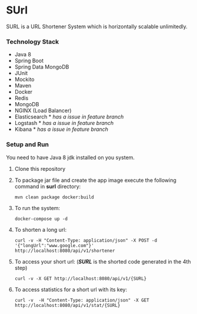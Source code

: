 # SUrl
SURL is a URL Shortener System which is horizontally scalable unlimitedly.

### Technology Stack

* Java 8
* Spring Boot
* Spring Data MongoDB
* JUnit
* Mockito
* Maven
* Docker
* Redis
* MongoDB
* NGINX (Load Balancer)
* Elasticsearch  * *has a issue in feature branch*
* Logstash  * *has a issue in feature branch*
* Kibana  * *has a issue in feature branch*

### Setup and Run

You need to have Java 8 jdk installed on you system.

1. Clone this repository
2. To package jar file and create the app image execute the following command in **surl** directory:
    ```
    mvn clean package docker:build
    ```
3. To run the system:

    ```
    docker-compose up -d 
    ```

4. To shorten a long url:

    ```
    curl -v -H "Content-Type: application/json" -X POST -d '{"longUrl":"www.google.com"}' http://localhost:8080/api/v1/shortener
    ``` 
5. To access your short url: (***SURL*** is the shorted code generated in the 4th step)
    ```
    curl -v -X GET http://localhost:8080/api/v1/{SURL}
    ```
6. To access statistics for a short url with its key:

    ```
    curl -v  -H "Content-Type: application/json" -X GET http://localhost:8080/api/v1/stat/{SURL}
    ```
